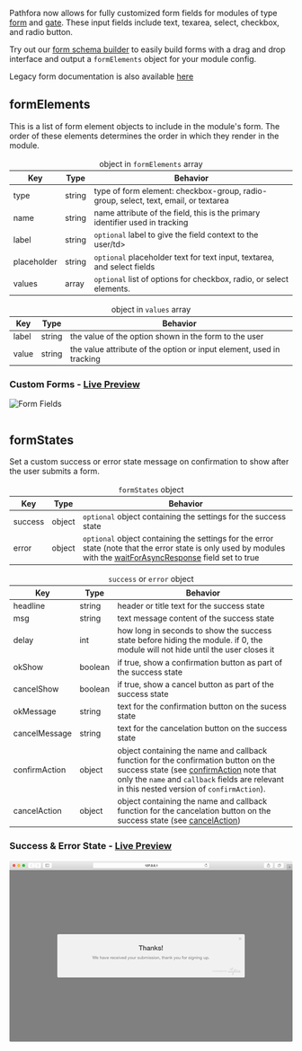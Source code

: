 Pathfora now allows for fully customized form fields for modules of type [form](/types/form) and [gate](/types/form). These input fields include text, texarea, select, checkbox, and radio button.

Try out our [form schema builder](/customization/form_builder) to easily build forms with a drag and drop interface and output a `formElements` object for your module config.

Legacy form documentation is also available [here](/customization/form_legacy)

## formElements

This is a list of form element objects to include in the module's form. The order of these elements determines the order in which they render in the module.

<table>
  <thead>
    <tr>
      <td colspan="3" align="center">object in <code>formElements</code> array</td>
    </tr>
    <tr>
      <th>Key</th>
      <th>Type</th>
      <th>Behavior</th>
    </tr>
  </thead>

  <tr>
    <td>type</td>
    <td>string</td>
    <td>type of form element: checkbox-group, radio-group, select, text, email, or textarea</td>
  </tr>
  <tr>
    <td>name</td>
    <td>string</td>
    <td>name attribute of the field, this is the primary identifier used in tracking</td>
  </tr>
  <tr>
    <td>label</td>
    <td>string</td>
    <td><code>optional</code> label to give the field context to the user/td>
  </tr>
  <tr>
    <td>placeholder</td>
    <td>string</td>
    <td><code>optional</code> placeholder text for text input, textarea, and select fields</td>
  </tr>
  <tr>
    <td>values</td>
    <td>array</td>
    <td><code>optional</code> list of options for checkbox, radio, or select elements.</td>
  </tr>
</table>


<table>
  <thead>
    <tr>
      <td colspan="3" align="center">object in <code>values</code> array</td>
    </tr>
    <tr>
      <th>Key</th>
      <th>Type</th>
      <th>Behavior</th>
    </tr>
  </thead>

  <tr>
    <td>label</td>
    <td>string</td>
    <td>the value of the option shown in the form to the user</td>
  </tr>
  <tr>
    <td>value</td>
    <td>string</td>
    <td>the value attribute of the option or input element, used in tracking</td>
  </tr>
</table>

<h3>Custom Forms - <a href="../../examples/preview/customization/form/custom.html" target="_blank">Live Preview</a></h3>

![Form Fields](../examples/img/customization/form/custom.png)

<pre data-src="../../examples/src/customization/form/custom.js"></pre>


## formStates

Set a custom success or error state message on confirmation to show after the user submits a form.

<table>
  <thead>
    <tr>
      <td colspan="3" align="center"><code>formStates</code> object</td>
    </tr>
    <tr>
      <th>Key</th>
      <th>Type</th>
      <th>Behavior</th>
    </tr>
  </thead>

  <tr>
    <td>success</td>
    <td>object</td>
    <td><code>optional</code> object containing the settings for the success state</td>
  </tr>
  <tr>
    <td>error</td>
    <td>object</td>
    <td><code>optional</code> object containing the settings for the error state (note that the error state is only used by modules with the <a href="../../callbacks/#confirmaction">waitForAsyncResponse</a> field set to true</td>
  </tr>
</table>

<table>
  <thead>
    <tr>
      <td colspan="3" align="center"><code>success</code> or <code>error</code> object</td>
    </tr>
    <tr>
      <th>Key</th>
      <th>Type</th>
      <th>Behavior</th>
    </tr>
  </thead>

  <tr>
    <td>headline</td>
    <td>string</td>
    <td>header or title text for the success state</td>
  </tr>
  <tr>
    <td>msg</td>
    <td>string</td>
    <td>text message content of the success state</td>
  </tr>
  <tr>
    <td>delay</td>
    <td>int</td>
    <td>how long in seconds to show the success state before hiding the module. if 0, the module will not hide until the user closes it</td>
  </tr>
  <tr>
    <td>okShow</td>
    <td>boolean</td>
    <td>if true, show a confirmation button as part of the success state</td>
  </tr>
  <tr>
    <td>cancelShow</td>
    <td>boolean</td>
    <td>if true, show a cancel button as part of the success state</td>
  </tr>
  <tr>
    <td>okMessage</td>
    <td>string</td>
    <td>text for the confirmation button on the sucess state</td>
  </tr>
  <tr>
    <td>cancelMessage</td>
    <td>string</td>
    <td>text for the cancelation button on the success state</td>
  </tr>
  <tr>
    <td>confirmAction</td>
    <td>object</td>
    <td>object containing the name and callback function for the confirmation button on the success state (see <a href="../../callbacks/#confirmaction">confirmAction</a> note that only the <code>name</code> and <code>callback</code> fields are relevant in this nested version of <code>confirmAction</code>).</td>
  </tr>
  <tr>
    <td>cancelAction</td>
    <td>object</td>
    <td>object containing the name and callback function for the cancelation button on the success state (see <a href="../../callbacks/#cancelaction">cancelAction</a>)</td>
  </tr>
</table>

<h3>Success &amp; Error State - <a href="../../examples/preview/customization/form/formStates.html" target="_blank">Live Preview</a></h3>

![Form States](../examples/img/customization/form/formStates.png)

<pre data-src="../../examples/src/customization/form/formStates.js"></pre>

